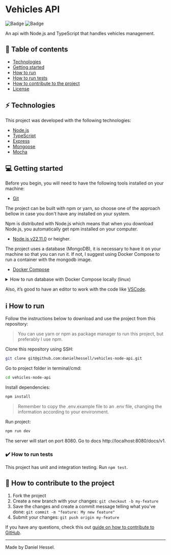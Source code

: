 # Vehicles API

![Badge](https://img.shields.io/static/v1?label=author&message=DanielHessel&color=0070f3&style=flat&logo=<LOGO>)
![Badge](https://img.shields.io/static/v1?label=status&message=Done&color=success&style=flat&logo=<LOGO>)

An api with Node.js and TypeScript that handles vehicles management.

## :pushpin: Table of contents

<!--ts-->

- [Technologies](#zap-technologies)
- [Getting started](#computer-getting-started)
- [How to run](#information_source-how-to-run)
- [How to run tests](#heavy_check_mark-how-to-run-tests)
- [How to contribute to the project](#tada-how-to-contribute-to-the-project)
- [License](#page_facing_up-license)

<!--te-->

## :zap: Technologies

This project was developed with the following technologies:

- [Node.js](https://nodejs.org/en/)
- [TypeScript](https://www.typescriptlang.org/)
- [Express](https://expressjs.com/)
- [Mongoose](https://mongoosejs.com/)
- [Mocha](https://mochajs.org/)

## :computer: Getting started

Before you begin, you will need to have the following tools installed on your
machine:

- [Git](https://git-scm.com)

The project can be built with npm or yarn, so choose one of the approach bellow
in case you don't have any installed on your system.

Npm is distributed with Node.js which means that when you download Node.js, you
automatically get npm installed on your computer.

- [Node.js v22.11.0](https://nodejs.org/) or heigher.

The project uses a database (MongoDB), it is necessary to have it on your machine so that you can run it. If not, I suggest using Docker Compose to run a container with the mongodb image.

- [Docker Compose](https://docs.docker.com/compose/install/)

<details>
<summary>How to run database with Docker Compose locally (linux)</summary>

```bash
docker compose up -d
```

</details>

Also, it’s good to have an editor to work with the code like
[VSCode](https://code.visualstudio.com/).

## :information_source: How to run

Follow the instructions below to download and use the project from this
repository:

> You can use yarn or npm as package manager to run this project, but preferably
> I use npm.

Clone this repository using SSH:

```bash
git clone git@github.com:danielhessell/vehicles-node-api.git
```

Go to project folder in terminal/cmd:

```bash
cd vehicles-node-api
```

Install dependencies:

```bash
npm install
```

> Remember to copy the .env.example file to an .env file, changing the
> information according to your environment.

Run project:

```bash
npm run dev
```

The server will start on port 8080. Go to docs http://localhost:8080/docs/v1.

### :heavy_check_mark: How to run tests

This project has unit and integration testing. Run `npm test`.

## :tada: How to contribute to the project

1. Fork the project
2. Create a new branch with your changes: `git checkout -b my-feature`
3. Save the changes and create a commit message telling what you've done:
   `git commit -m "feature: My new feature"`
4. Submit your changes: `git push origin my-feature`

If you have any questions, check this out
[guide on how to contribute to GitHub](https://github.com/firstcontributions/first-contributions).

---

Made by Daniel Hessel.
